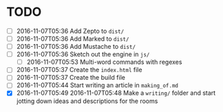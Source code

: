 # TODO

- [ ] 2016-11-07T05:36 Add Zepto to `dist/`
- [ ] 2016-11-07T05:36 Add Marked to `dist/`
- [ ] 2016-11-07T05:36 Add Mustache to `dist/`
- [ ] 2016-11-07T05:36 Sketch out the engine in `js/`
  - [ ] 2016-11-07T05:53 Multi-word commands with regexes
- [ ] 2016-11-07T05:37 Create the `index.html` file
- [ ] 2016-11-07T05:37 Create the build file
- [ ] 2016-11-07T05:44 Start writing an article in `making_of.md`
- [x] 2016-11-07T05:49 2016-11-07T05:48 Make a `writing/` folder and start jotting down ideas and descriptions for the rooms